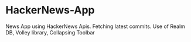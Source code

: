 # HackerNews-App
News App using HackerNews Apis. Fetching latest commits.
Use of Realm DB, Volley library, Collapsing Toolbar
